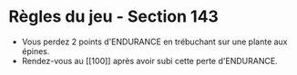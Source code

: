 # Règles du jeu - Section 143

- Vous perdez 2 points d'ENDURANCE en trébuchant sur une plante aux épines.
- Rendez-vous au [[100]] après avoir subi cette perte d'ENDURANCE.